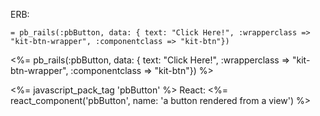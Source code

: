 ERB:
```
= pb_rails(:pbButton, data: { text: "Click Here!", :wrapperclass => "kit-btn-wrapper", :componentclass => "kit-btn"})
```
<%= pb_rails(:pbButton, data: { text: "Click Here!", :wrapperclass => "kit-btn-wrapper", :componentclass => "kit-btn"}) %>

<%= javascript_pack_tag 'pbButton' %>
React:
<%= react_component('pbButton', name: 'a button rendered from a view') %>
